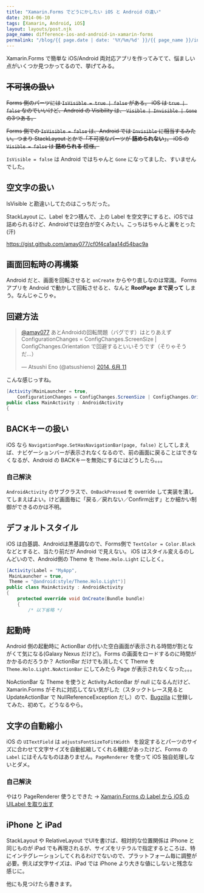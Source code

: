 ```yaml
---
title: "Xamarin.Forms でどうにかしたい iOS と Android の違い"
date: 2014-06-10
tags: [Xamarin, Android, iOS]
layout: layouts/post.njk
page_name: difference-ios-and-android-in-xamarin-forms
permalink: "/blog/{{ page.date | date: '%Y/%m/%d' }}/{{ page_name }}/index.html"
---
```

Xamarin.Forms で簡単な iOS/Android 両対応アプリを作ってみてて、悩ましい点がいくつか見つかってるので、挙げてみる。
<!--more-->

## ~~不可視の扱い~~

~~Forms 側のパーツには ``IsVisible = true | false`` がある。
iOS は ``true | false`` なのでいいけど、Android の Visibility は、 ``Visible | Invisible | Gone`` の3つある。~~

~~Forms 側での ``IsVisible = false`` は、Android では ``Invisible`` に相当するみたい。つまり StackLayout とかで「不可視なパーツが **詰められない**」。 iOS の ``Visible = false`` は **詰められる** 模様。~~

``IsVisible = false`` は Android ではちゃんと ``Gone`` になってました、すいませんでした。

## 空文字の扱い

IsVisible と勘違いしてたのはこっちだった。

StackLayout に、Label を2つ積んで、上の Label を空文字にすると、iOSでは詰められるけど、Androidでは空白が空くみたい。こっちはちゃんと裏をとった(汗)

https://gist.github.com/amay077/cf0f4ca1aa14d54bac9a


## 画面回転時の再構築

Android だと、画面を回転させると ``onCreate`` からやり直しなのは常識。
Forms アプリを Android で動かして回転させると、なんと **RootPage まで戻って** しまう。なんじゃこりゃ。

## 回避方法

<blockquote class="twitter-tweet" lang="ja"><p><a href="https://twitter.com/amay077">@amay077</a> あとAndroidの回転問題（バグです）はとりあえず ConfigurationChanges = ConfigChanges.ScreenSize | ConfigChanges.Orientation で回避するといいそうです（そりゃそうだ…）</p>&mdash; Atsushi Eno (@atsushieno) <a href="https://twitter.com/atsushieno/statuses/476645011602165760">2014, 6月 11</a></blockquote>
<script async src="//platform.twitter.com/widgets.js" charset="utf-8"></script>

こんな感じっすね。

```csharp MainActivity.cs
[Activity(MainLauncher = true, 
    ConfigurationChanges = ConfigChanges.ScreenSize | ConfigChanges.Orientation )]
public class MainActivity : AndroidActivity
{
```

## BACKキーの扱い

iOS なら ``NavigationPage.SetHasNavigationBar(page, false)`` としてしまえば、ナビゲーションバーが表示されなくなるので、前の画面に戻ることはできなくなるが、Android の BACKキーを無効にするにはどうしたら。。。

### 自己解決

``AndroidActivity`` のサブクラスで、``OnBackPressed`` を override して実装を潰してしまえばよい。けど画面毎に「戻る／戻れない／Confirm出す」とか細かい制御ができるのかは不明。

## デフォルトスタイル

iOS は白基調、Androidは黒基調なので、Forms側で ``TextColor = Color.Black`` などとすると、当たり前だが Android で見えない。
iOS はスタイル変えるのしんどいので、Android側の Theme を ``Theme.Holo.Light`` にしとく。

```csharp MainActivity.cs
[Activity(Label = "MyApp",  
 MainLauncher = true, 
 Theme = "@android:style/Theme.Holo.Light")]
public class MainActivity : AndroidActivity
{
    protected override void OnCreate(Bundle bundle)
    {
        /* 以下省略 */
```

## 起動時

Android 側の起動時に ActionBar の付いた空白画面が表示される時間が割とながくて気になる(Galaxy Nexus だけど)。Forms の画面をロードするのに時間がかかるのだろうか？
ActionBar だけでも消したくて Theme を ``Theme.Holo.Light.NoActionBar`` にしてみたら Page が表示されなくなった。。。

NoActionBar な Theme を使うと Activity.ActionBar が null になるんだけど、Xamarin.Forms がそれに対応してない気がした（スタックトレース見ると UpdateActionBar で NullReferenceException だし）ので、[Bugzilla](https://bugzilla.xamarin.com/buglist.cgi?product=Forms&component=Forms&resolution=---&list_id=92025) に登録してみた、初めて。どうなるやら。

## 文字の自動縮小

iOS の ``UITextField`` は ``adjustsFontSizeToFitWidth `` を設定するとパーツのサイズに合わせて文字サイズを自動拡縮してくれる機能があったけど、Forms の ``Label`` にはそんなものはありません。``PageRenderer`` を使って iOS 独自処理しないとダメ。

### 自己解決

やはり PageRenderer 使うとできた → [Xamarin.Forms の Label から iOS の UILabel を取り出す](http://qiita.com/amay077/items/8eaa595cc2fc88797b2f)

## iPhone と iPad

StackLayout や RelativeLayout でUIを書けば、相対的な位置関係は iPhone と同じものが iPad でも再現されるが、サイズをリテラルで指定するところは、特にインテグレーションしてくれるわけでないので、プラットフォーム毎に調整が必要。例えば文字サイズは、iPad では iPhone より大きな値にしないと残念な感じに。


他にも見つけたら書きます。
